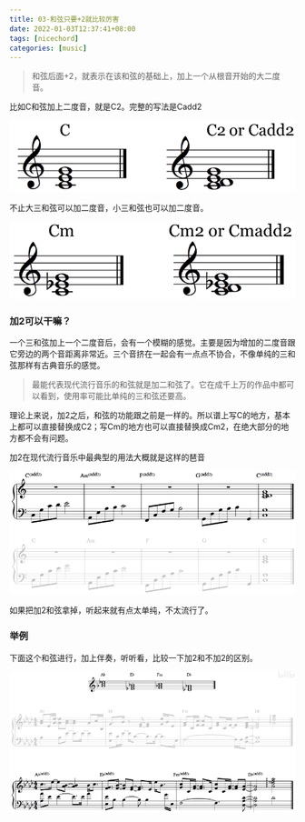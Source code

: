 ```yaml
---
title: 03-和弦只要+2就比较厉害
date: 2022-01-03T12:37:41+08:00
tags: [nicechord]
categories: [music]
---
```


> 和弦后面+2，就表示在该和弦的基础上，加上一个从根音开始的大二度音。

比如C和弦加上二度音，就是C2。完整的写法是Cadd2

![](https://raw.githubusercontent.com/songmz/ImageHosting/master/img/20210206222307.png)

不止大三和弦可以加二度音，小三和弦也可以加二度音。

![](https://raw.githubusercontent.com/songmz/ImageHosting/master/img/20210206222451.png)

### 加2可以干嘛？

一个三和弦加上一个二度音后，会有一个模糊的感觉。主要是因为增加的二度音跟它旁边的两个音距离非常近。三个音挤在一起会有一点点不协合，不像单纯的三和弦那样有古典音乐的感觉。

> 最能代表现代流行音乐的和弦就是加二和弦了。它在成千上万的作品中都可以看到，使用率可能比单纯的三和弦还要高。

理论上来说，加2之后，和弦的功能跟之前是一样的。所以谱上写C的地方，基本上都可以直接替换成C2；写Cm的地方也可以直接替换成Cm2，在绝大部分的地方都不会有问题。

加2在现代流行音乐中最典型的用法大概就是这样的琶音

![](https://raw.githubusercontent.com/songmz/ImageHosting/master/img/20210206223201.png)

如果把加2和弦拿掉，听起来就有点太单纯，不太流行了。

### 举例

下面这个和弦进行，加上伴奏，听听看，比较一下加2和不加2的区别。

![](https://raw.githubusercontent.com/songmz/ImageHosting/master/img/20210206223518.png)